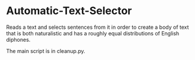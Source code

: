 # Automatic-Text-Selector

Reads a text and selects sentences from it in order to create a body of text that is both naturalistic and has a roughly equal distributions of English diphones.

The main script is in cleanup.py.
